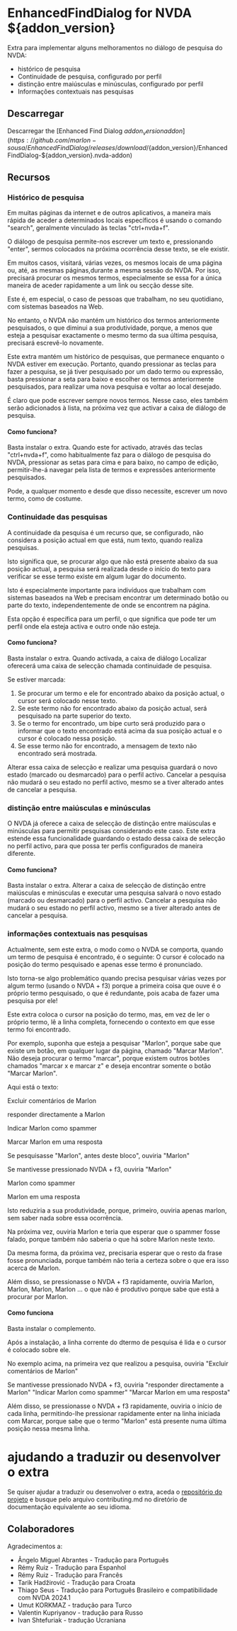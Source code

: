 # EnhancedFindDialog for NVDA ${addon_version}

Extra  para implementar alguns melhoramentos no diálogo de pesquisa do NVDA:

* histórico de pesquisa
* Continuidade de pesquisa, configurado por perfil
* distinção entre maiúsculas e minúsculas, configurado por perfil
* Informações contextuais nas pesquisas

## Descarregar
Descarregar the [Enhanced Find Dialog ${addon_version} addon](https://github.com/marlon-sousa/EnhancedFindDialog/releases/download/${addon_version}/EnhancedFindDialog-${addon_version}.nvda-addon)

## Recursos

### Histórico de pesquisa

Em muitas páginas da internet e de outros aplicativos, a maneira mais rápida de aceder a determinados locais específicos é usando o comando "search", geralmente vinculado às teclas "ctrl+nvda+f".

O diálogo de pesquisa permite-nos escrever um texto e, pressionando "enter", sermos colocados na próxima ocorrência desse texto, se ele existir.

Em muitos casos, visitará, várias vezes, os mesmos locais de uma página ou, até, as mesmas páginas,durante a mesma sessão do NVDA. Por isso, precisará procurar os mesmos termos, especialmente se essa for a única maneira de aceder rapidamente a um link ou secção desse site.

Este é, em especial, o caso de pessoas que trabalham, no seu quotidiano, com sistemas baseados na Web.

No entanto, o NVDA não mantém um histórico dos termos anteriormente pesquisados, o que diminui a sua produtividade, porque, a menos que esteja a pesquisar exactamente o mesmo termo da sua última pesquisa, precisará escrevê-lo novamente.

Este extra mantém um histórico de pesquisas, que permanece enquanto o NVDA estiver em execução. Portanto, quando pressionar as teclas para fazer a pesquisa, se já tiver pesquisado por um dado termo ou expressão, basta pressionar a seta para baixo e escolher os termos anteriormente pesquisados, para realizar uma nova pesquisa e voltar ao local desejado.

É claro que pode escrever sempre novos termos. Nesse caso, eles também serão adicionados à lista, na próxima vez que activar a caixa de diálogo de pesquisa.

#### Como funciona?

Basta instalar o extra. Quando este for activado, através das teclas "ctrl+nvda+f", como habitualmente faz para o diálogo de pesquisa do NVDA, pressionar as setas para cima e para baixo, no campo de edição, permitir-lhe-á navegar pela lista de termos e expressões anteriormente pesquisados.

Pode, a qualquer momento e desde que disso necessite, escrever um novo termo, como de costume.

### Continuidade das pesquisas

A continuidade da pesquisa é um recurso que, se configurado, não considera a posição actual em que está, num texto, quando realiza pesquisas.

Isto significa que, se procurar algo que não está presente abaixo da sua posição actual, a pesquisa será realizada desde o início do texto para verificar se esse termo existe em algum lugar do documento.

Isto é especialmente importante para indivíduos que trabalham com sistemas baseados na Web e precisam encontrar um determinado botão ou parte do texto, independentemente de onde se encontrem na página.

Esta opção é específica para um perfil, o que significa que pode ter um perfil onde ela esteja activa e outro onde não esteja.

#### Como funciona?

Basta instalar o extra. Quando activada, a caixa de diálogo Localizar oferecerá uma caixa de selecção chamada continuidade de pesquisa.

Se estiver marcada:

1. Se procurar um termo e ele for encontrado abaixo da posição actual, o cursor será colocado nesse texto.
2. Se este termo não for encontrado abaixo da posição actual, será pesquisado na parte superior do texto.
3. Se o termo for encontrado, um bipe curto será produzido para o informar que o texto encontrado está acima da sua posição actual e o cursor é colocado nessa posição.
4. Se esse termo não for encontrado, a mensagem de texto não encontrado será mostrada.

Alterar essa caixa de selecção e realizar uma pesquisa guardará o novo estado (marcado ou desmarcado) para o perfil activo. Cancelar a pesquisa não mudará o seu estado no perfil activo, mesmo se a tiver alterado antes de cancelar a pesquisa.

### distinção entre maiúsculas e minúsculas

O NVDA já oferece a caixa de selecção de distinção entre maiúsculas e minúsculas para permitir pesquisas considerando este caso. Este extra estende essa funcionalidade guardando o estado dessa caixa de selecção no perfil activo, para que possa ter perfis configurados de maneira diferente.

#### Como funciona?

Basta instalar o extra. Alterar a caixa de selecção de distinção entre maiúsculas e minúsculas e executar uma pesquisa salvará o novo estado (marcado ou desmarcado) para o perfil activo. Cancelar a pesquisa não mudará o seu estado no perfil activo, mesmo se a tiver alterado antes de cancelar a pesquisa.

### informações contextuais nas pesquisas

Actualmente, sem este extra, o modo como o NVDA se comporta, quando um termo de pesquisa é encontrado, é o seguinte: O cursor é colocado na posição do termo pesquisado e apenas esse termo é pronunciado.

Isto torna-se algo problemático quando precisa pesquisar várias vezes por algum termo (usando o NVDA + f3) porque a primeira coisa que ouve é o próprio termo pesquisado, o que é redundante, pois acaba de fazer uma pesquisa por ele!

Este extra coloca o cursor na posição do termo, mas, em vez de ler o próprio termo, lê a linha completa, fornecendo o contexto em que esse termo foi encontrado.

Por exemplo, suponha que esteja a pesquisar "Marlon", porque sabe que existe um botão, em qualquer lugar da página,  chamado "Marcar Marlon". Não deseja procurar o termo "marcar", porque existem outros botões chamados "marcar x e marcar z" e deseja encontrar somente o botão "Marcar Marlon".

Aqui está o texto:

Excluir comentários de Marlon

responder directamente a Marlon

Indicar Marlon como spammer

Marcar Marlon em uma resposta

Se pesquisasse "Marlon", antes deste bloco", ouviria
"Marlon"

Se mantivesse pressionado NVDA + f3, ouviria
"Marlon"

Marlon como spammer

Marlon em uma resposta

Isto reduziria a sua produtividade, porque, primeiro, ouviria apenas marlon, sem saber nada sobre essa ocorrência.

Na próxima vez, ouviria Marlon e teria que esperar que o spammer fosse falado, porque também não saberia o que há sobre Marlon neste texto.

Da mesma forma, da próxima vez, precisaria esperar que o resto da frase fosse pronunciada, porque também não teria a certeza sobre o que era isso acerca de  Marlon.

Além disso, se pressionasse o NVDA + f3 rapidamente, ouviria Marlon, Marlon, Marlon, Marlon ... o que não é produtivo porque sabe que está a procurar por Marlon.

#### Como funciona

Basta instalar o complemento.

Após a instalação, a linha corrente do dtermo de pesquisa é lida e o cursor é colocado sobre ele.

No exemplo acima, na primeira vez que realizou a pesquisa, ouviria
"Excluir comentários de Marlon"

Se mantivesse pressionado NVDA + f3, ouviria
"responder directamente a Marlon"
"Indicar Marlon como spammer"
"Marcar Marlon em uma resposta"

Além disso, se pressionasse o NVDA + f3 rapidamente, ouviria o início de cada linha, permitindo-lhe pressionar rapidamente enter na linha iniciada com Marcar,  porque sabe que o termo "Marlon" está presente numa última posição nessa mesma linha.

# ajudando a traduzir ou desenvolver o extra

Se quiser ajudar a traduzir ou desenvolver o extra, aceda o [repositório do projeto](https://github.com/marlon-sousa/EnhancedFindDialog) e busque pelo arquivo contributing.md no diretório de documentação equivalente ao seu idioma.

## Colaboradores

Agradecimentos a:


* Ângelo Miguel Abrantes - Tradução para Português
* Rémy Ruiz - Tradução para Espanhol
* Rémy Ruiz - Tradução para Francês
* Tarik Hadžirović - Tradução para Croata
*  Thiago Seus - Tradução para Português Brasileiro e compatibilidade com NVDA 2024.1
* Umut KORKMAZ - tradução para Turco
* Valentin Kupriyanov - tradução para Russo
* Ivan Shtefuriak - tradução Ucraniana
